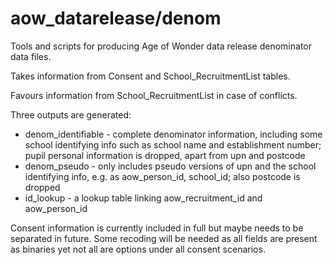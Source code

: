 # aow_datarelease/denom

Tools and scripts for producing Age of Wonder data release denominator data files.

Takes information from Consent and School_RecruitmentList tables.

Favours information from School_RecruitmentList in case of conflicts.

Three outputs are generated:

* denom_identifiable - complete denominator information, including some school identifying info such as school name and establishment number; pupil personal information is dropped, apart from upn and postcode
* denom_pseudo - only includes pseudo versions of upn and the school identifying info, e.g. as aow_person_id, school_id; also postcode is dropped
* id_lookup - a lookup table linking aow_recruitment_id and aow_person_id

Consent information is currently included in full but maybe needs to be separated in future. Some recoding will be needed as all fields are present as binaries yet not all are options under all consent scenarios.

